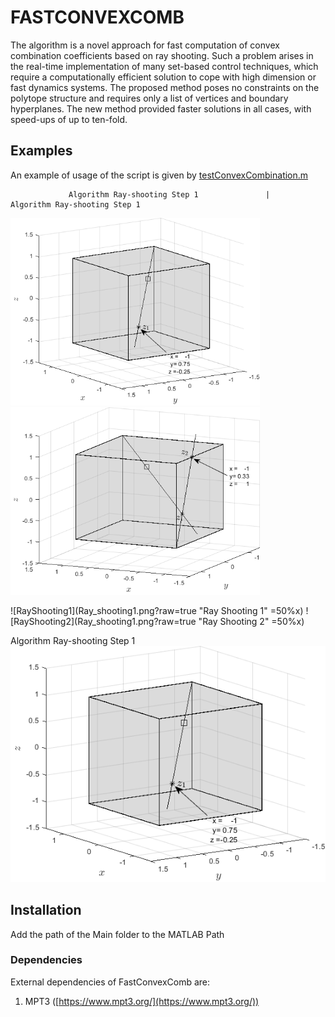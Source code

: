 # FASTCONVEXCOMB

The algorithm is a novel approach for fast computation of convex combination coefficients based on
ray shooting. Such a problem arises in the real-time implementation of many set-based control techniques, which require a
computationally efficient solution to cope with high dimension or fast dynamics systems. The proposed method poses no
constraints on the polytope structure and requires only a list of vertices and boundary hyperplanes. The new method provided faster solutions in all cases, with speed-ups of up to ten-fold.

## Examples

 An example of usage of the script is given by [testConvexCombination.m](testConvexCombination.m)
 
                 Algorithm Ray-shooting Step 1               |               Algorithm Ray-shooting Step 1 
                 
<img src="Ray_shooting1.png" width="399" height="300">              <img src="Ray_shooting2.png" width="399" height="300">


![RayShooting1](Ray_shooting1.png?raw=true "Ray Shooting 1" =50%x)  ![RayShooting2](Ray_shooting1.png?raw=true "Ray Shooting 2" =50%x)

 Algorithm Ray-shooting Step 1 
![RayShooting3](Ray_shooting1.png?raw=true "Ray Shooting 3")

## Installation

Add the path of the Main folder to the MATLAB Path

### Dependencies

External dependencies of FastConvexComb are:

1. MPT3 ([https://www.mpt3.org/](https://www.mpt3.org/))

